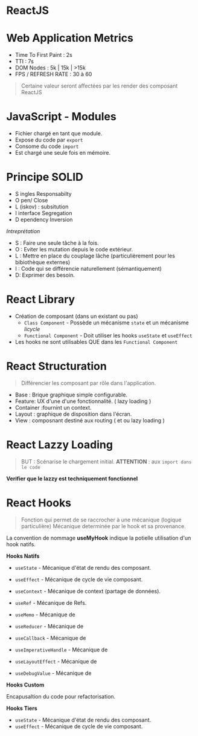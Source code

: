 # ReactJS

# Web Application Metrics

* Time To First Paint :  2s
* TTI :  7s
* DOM Nodes : 5k | 15k | >15k
* FPS / REFRESH RATE : 30 à 60

> Certaine valeur seront affectées par les render des composant ReactJS

# JavaScript -  Modules

* Fichier chargé en tant que module.
* Expose du code par `export`
* Consome du code  `import`
* Est chargé une seule fois en mémoire.

# Principe SOLID

* S ingles Responsabilty 
* O pen/ Close
* L (iskov) : subsitution
* I interface Segregation
* D ependency Inversion

*Intreprétation*

* S :  Faire une seule tâche à la fois.
* O : Eviter les mutation depuis le code extérieur.
* L :  Mettre en place du couplage lâche (particulièrement pour les bibiothèque externes)
* I  :  Code qui se différencie naturellement (sémantiquement)
* D:  Exprimer des besoin.

# React Library

* Création de composant (dans un existant ou pas)
    * `Class Component` - Possède un mécanisme `state` et un mécanisme *licycle*
    * `Functional Component` - Doit utiliser les hooks `useState` et `useEffect` 
* Les hooks ne sont utilisables QUE dans les `Functional Component`

# React Structuration

> Différencier les composant par rôle dans l'application.

*  Base : Brique graphique simple configurable.
*  Feature: UX d'une d'une fonctionnalité.  ( lazy loading )
*  Container :fournint un context.
*  Layout : graphique de disposition dans l'écran.
*  View : composnant destiné aux routing ( et ou lazy loading )

# React Lazzy Loading

> BUT : Scénarise le chargement initial.
**ATTENTION** : aux `import dans le code`

**Verifier que le lazzy est techniquement fonctionnel**


# React Hooks

> Fonction qui permet de se raccrocher à une mécanique (logique particulière)
Mécanique determinée par le hook et sa provenance.

La convention de nommage **useMyHook** indique la potielle utilisation d'un hook natifs.

**Hooks Natifs**

* `useState` - Mécanique d'état de rendu des composant.
* `useEffect` - Mécanique de cycle de vie composant.
* `useContext` - Mécanique de context (partage de données).

* `useRef` - Mécanique de Refs. 
* `useMemo` - Mécanique de 
* `useReducer` - Mécanique de 
* `useCallback` - Mécanique de 

* `useImperativeHandle` - Mécanique de 
* `useLayoutEffect` - Mécanique de 
* `useDebugValue` - Mécanique de 

**Hooks Custom**

Encapusaltion du code pour refactorisation.

**Hooks Tiers**

* `useState` - Mécanique d'état de rendu des composant.
* `useEffect` - Mécanique de cycle de vie composant.